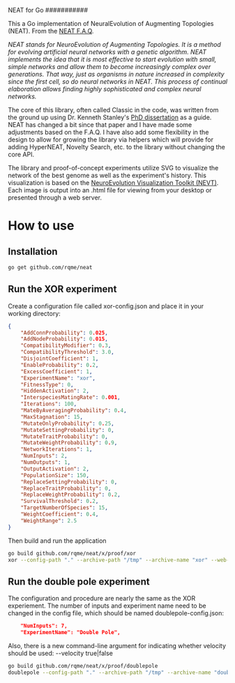 NEAT for Go
###########

This a Go implementation of NeuralEvolution of Augmenting Topologies (NEAT). From the [NEAT F.A.Q](http://www.cs.ucf.edu/~kstanley/neat.html#FAQ1).

*NEAT stands for NeuroEvolution of Augmenting Topologies. It is a method for evolving artificial neural networks with a genetic algorithm. NEAT implements the idea that it is most effective to start evolution with small, simple networks and allow them to become increasingly complex over generations. That way, just as organisms in nature increased in complexity since the first cell, so do neural networks in NEAT. This process of continual elaboration allows finding highly sophisticated and complex neural networks.*

The core of this library, often called Classic in the code, was written from the ground up using Dr. Kenneth Stanley's [PhD dissertation](http://nn.cs.utexas.edu/keyword?stanley:phd04) as a guide. NEAT has changed a bit since that paper and I have made some adjustments based on the F.A.Q. I have also add some flexibility in the design to allow for growing the library via helpers which will provide for adding HyperNEAT, Novelty Search, etc. to the library without changing the core API.

The library and proof-of-concept experiments utilize SVG to visualize the network of the best genome as well as the experiment's history. This visualization is based on the [NeuroEvolution Visualization Toolkit (NEVT)](http://nevt.sourceforge.net). Each image is output into an .html file for viewing from your desktop or presented through a web server.

# How to use

## Installation

```sh
go get github.com/rqme/neat
```

## Run the XOR experiment

Create a configuration file called xor-config.json and place it in your working directory:

```json
{
    "AddConnProbability": 0.025,
    "AddNodeProbability": 0.015,
    "CompatibilityModifier": 0.3,
    "CompatibilityThreshold": 3.0,
    "DisjointCoefficient": 1,
    "EnableProbability": 0.2,
    "ExcessCoefficient": 1,
    "ExperimentName": "xor",
    "FitnessType": 0,
    "HiddenActivation": 2,
    "InterspeciesMatingRate": 0.001,
    "Iterations": 100,
    "MateByAveragingProbability": 0.4,
    "MaxStagnation": 15,
    "MutateOnlyProbability": 0.25,
    "MutateSettingProbability": 0,
    "MutateTraitProbability": 0,
    "MutateWeightProbability": 0.9,
    "NetworkIterations": 1,
    "NumInputs": 2,
    "NumOutputs": 1,
    "OutputActivation": 2,
    "PopulationSize": 150,
    "ReplaceSettingProbability": 0,
    "ReplaceTraitProbability": 0,
    "ReplaceWeightProbability": 0.2,
    "SurvivalThreshold": 0.2,
    "TargetNumberOfSpecies": 15,
    "WeightCoefficient": 0.4,
    "WeightRange": 2.5
}
```

Then build and run the application

```sh
go build github.com/rqme/neat/x/proof/xor
xor --config-path "." --archive-path "/tmp" --archive-name "xor" --web-path "/tmp"
```

## Run the double pole experiment

The configuration and procedure are nearly the same as the XOR experiement. The number of inputs and experiment name need to be changed in the config file, which should be named doublepole-config.json:

```json
    "NumInputs": 7,
    "ExperimentName": "Double Pole",
```

Also, there is a new command-line argument for indicating whether velocity should be used: --velocity true|false

```sh
go build github.com/rqme/neat/x/proof/doublepole
doublepole --config-path "." --archive-path "/tmp" --archive-name "doublepole" --web-path "/tmp" --velocity true
```
